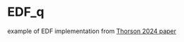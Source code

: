 # EDF_q
example of EDF implementation from [Thorson 2024 paper](https://esajournals.onlinelibrary.wiley.com/doi/10.1002/ecy.4327)


